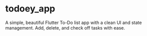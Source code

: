 # todoey_app
A simple, beautiful Flutter To-Do list app with a clean UI and state management. Add, delete, and check off tasks with ease.
